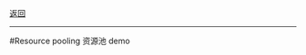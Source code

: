<p>
<a href="#" onclick="refreshSpringContent('aop')">返回</a>&emsp;&emsp;&emsp;
</p>

---
#Resource pooling 资源池  demo    



